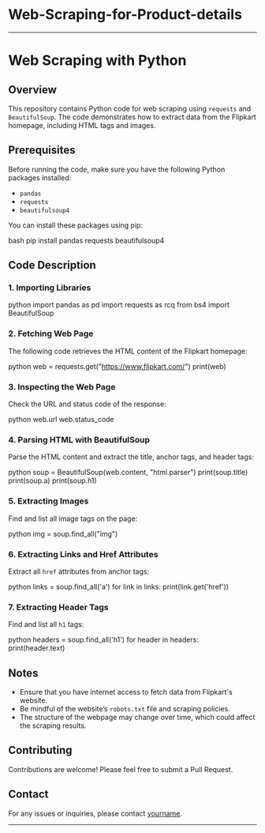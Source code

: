 # Web-Scraping-for-Product-details
---

# Web Scraping with Python

## Overview

This repository contains Python code for web scraping using `requests` and `BeautifulSoup`. The code demonstrates how to extract data from the Flipkart homepage, including HTML tags and images.

## Prerequisites

Before running the code, make sure you have the following Python packages installed:

- `pandas`
- `requests`
- `beautifulsoup4`

You can install these packages using pip:

bash
pip install pandas requests beautifulsoup4


## Code Description

### 1. Importing Libraries

python
import pandas as pd
import requests as rcq
from bs4 import BeautifulSoup


### 2. Fetching Web Page

The following code retrieves the HTML content of the Flipkart homepage:

python
web = requests.get("https://www.flipkart.com/")
print(web)


### 3. Inspecting the Web Page

Check the URL and status code of the response:

python
web.url
web.status_code


### 4. Parsing HTML with BeautifulSoup

Parse the HTML content and extract the title, anchor tags, and header tags:

python
soup = BeautifulSoup(web.content, "html.parser")
print(soup.title)
print(soup.a)
print(soup.h1)


### 5. Extracting Images

Find and list all image tags on the page:

python
img = soup.find_all("img")


### 6. Extracting Links and Href Attributes

Extract all `href` attributes from anchor tags:

python
links = soup.find_all('a')
for link in links:
    print(link.get('href'))


### 7. Extracting Header Tags

Find and list all `h1` tags:

python
headers = soup.find_all('h1')
for header in headers:
    print(header.text)


## Notes

- Ensure that you have internet access to fetch data from Flipkart's website.
- Be mindful of the website’s `robots.txt` file and scraping policies.
- The structure of the webpage may change over time, which could affect the scraping results.


## Contributing

Contributions are welcome! Please feel free to submit a Pull Request.

## Contact

For any issues or inquiries, please contact [yourname](aishwarya04kakade@gmail.com).

---

